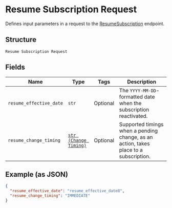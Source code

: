 
# Resume Subscription Request

Defines input parameters in a request to the
[ResumeSubscription](../../doc/api/subscriptions.md#resume-subscription) endpoint.

## Structure

`Resume Subscription Request`

## Fields

| Name | Type | Tags | Description |
|  --- | --- | --- | --- |
| `resume_effective_date` | `str` | Optional | The `YYYY-MM-DD`-formatted date when the subscription reactivated. |
| `resume_change_timing` | [`str (Change Timing)`](../../doc/models/change-timing.md) | Optional | Supported timings when a pending change, as an action, takes place to a subscription. |

## Example (as JSON)

```json
{
  "resume_effective_date": "resume_effective_date8",
  "resume_change_timing": "IMMEDIATE"
}
```

